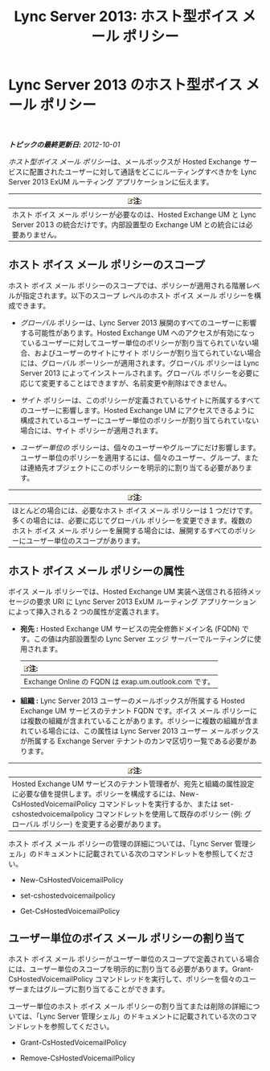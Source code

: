 ﻿---
title: 'Lync Server 2013: ホスト型ボイス メール ポリシー'
TOCTitle: ホスト型ボイス メール ポリシー
ms:assetid: d62a35ed-cbe2-4f06-86b4-e192c18435c1
ms:mtpsurl: https://technet.microsoft.com/ja-jp/library/Gg398932(v=OCS.15)
ms:contentKeyID: 48273705
ms.date: 05/19/2016
mtps_version: v=OCS.15
ms.translationtype: HT
---

# Lync Server 2013 のホスト型ボイス メール ポリシー

 

_**トピックの最終更新日:** 2012-10-01_

*ホスト型ボイス メール ポリシー*は、メールボックスが Hosted Exchange サービスに配置されたユーザーに対して通話をどこにルーティングすべきかを Lync Server 2013 ExUM ルーティング アプリケーションに伝えます。

<table>
<thead>
<tr class="header">
<th><img src="images/Gg412781.note(OCS.15).gif" title="note" alt="note" />注:</th>
</tr>
</thead>
<tbody>
<tr class="odd">
<td>ホスト ボイス メール ポリシーが必要なのは、Hosted Exchange UM と Lync Server 2013 の統合だけです。内部設置型の Exchange UM との統合には必要ありません。</td>
</tr>
</tbody>
</table>


## ホスト ボイス メール ポリシーのスコープ

ホスト ボイス メール ポリシーのスコープでは、ポリシーが適用される階層レベルが指定されます。以下のスコープ レベルのホスト ボイス メール ポリシーを構成できます。

  - *グローバル* ポリシーは、Lync Server 2013 展開のすべてのユーザーに影響する可能性があります。Hosted Exchange UM へのアクセスが有効になっているユーザーに対してユーザー単位のポリシーが割り当てられていない場合、およびユーザーのサイトにサイト ポリシーが割り当てられていない場合には、グローバル ポーリシーが適用されます。グローバル ポリシーは Lync Server 2013 によってインストールされます。グローバル ポリシーを必要に応じて変更することはできますが、名前変更や削除はできません。

  - *サイト* ポリシーは、このポリシーが定義されているサイトに所属するすべてのユーザーに影響します。Hosted Exchange UM にアクセスできるように構成されているユーザーにユーザー単位のポリシーが割り当てられていない場合には、サイト ポリシーが適用されます。

  - *ユーザー単位の* ポリシーは、個々のユーザーやグループにだけ影響します。ユーザー単位のポリシーを適用するには、個々のユーザー、グループ、または連絡先オブジェクトにこのポリシーを明示的に割り当てる必要があります。

<table>
<thead>
<tr class="header">
<th><img src="images/Gg412781.note(OCS.15).gif" title="note" alt="note" />注:</th>
</tr>
</thead>
<tbody>
<tr class="odd">
<td>ほとんどの場合には、必要なホスト ボイス メール ポリシーは 1 つだけです。多くの場合には、必要に応じてグローバル ポリシーを変更できます。複数のホスト ボイス メール ポリシーを展開する場合には、展開するすべてのポリシーにユーザー単位のスコープがあります。</td>
</tr>
</tbody>
</table>


## ホスト ボイス メール ポリシーの属性

ボイス メール ポリシーでは、Hosted Exchange UM 実装へ送信される招待メッセージの要求 URI に Lync Server 2013 ExUM ルーティング アプリケーションによって挿入される 2 つの属性が定義されます。

  - **宛先 :** Hosted Exchange UM サービスの完全修飾ドメイン名 (FQDN) です。この値は内部設置型の Lync Server エッジ サーバーでルーティングに使用されます。
    
    <table>
    <thead>
    <tr class="header">
    <th><img src="images/Gg412781.note(OCS.15).gif" title="note" alt="note" />注:</th>
    </tr>
    </thead>
    <tbody>
    <tr class="odd">
    <td>Exchange Online の FQDN は exap.um.outlook.com です。</td>
    </tr>
    </tbody>
    </table>


  - **組織 :** Lync Server 2013 ユーザーのメールボックスが所属する Hosted Exchange UM サービスのテナント FQDN です。ボイス メール ポリシーには複数の組織が含まれていることがあります。ポリシーに複数の組織が含まれている場合には、この属性は Lync Server 2013 ユーザー メールボックスが所属する Exchange Server テナントのカンマ区切り一覧である必要があります。

<table>
<thead>
<tr class="header">
<th><img src="images/Gg412781.note(OCS.15).gif" title="note" alt="note" />注:</th>
</tr>
</thead>
<tbody>
<tr class="odd">
<td>Hosted Exchange UM サービスのテナント管理者が、宛先と組織の属性設定に必要な値を提供します。ポリシーを構成するには、New-CsHostedVoicemailPolicy コマンドレットを実行するか、または set-cshostedvoicemailpolicy コマンドレットを使用して既存のポリシー (例: グローバル ポリシー) を変更する必要があります。</td>
</tr>
</tbody>
</table>


ホスト ボイス メール ポリシーの管理の詳細については、「Lync Server 管理シェル」のドキュメントに記載されている次のコマンドレットを参照してください。

  - New-CsHostedVoicemailPolicy

  - set-cshostedvoicemailpolicy

  - Get-CsHostedVoicemailPolicy

## ユーザー単位のボイス メール ポリシーの割り当て

ホスト ボイス メール ポリシーがユーザー単位のスコープで定義されている場合には、ユーザー単位のスコープを明示的に割り当てる必要があります。Grant-CsHostedVoicemailPolicy コマンドレッドを実行して、ポリシーを個々のユーザーまたはグループに割り当てることができます。

ユーザー単位のホスト ボイス メール ポリシーの割り当てまたは削除の詳細については、「Lync Server 管理シェル」のドキュメントに記載されている次のコマンドレットを参照してください。

  - Grant-CsHostedVoicemailPolicy

  - Remove-CsHostedVoicemailPolicy

